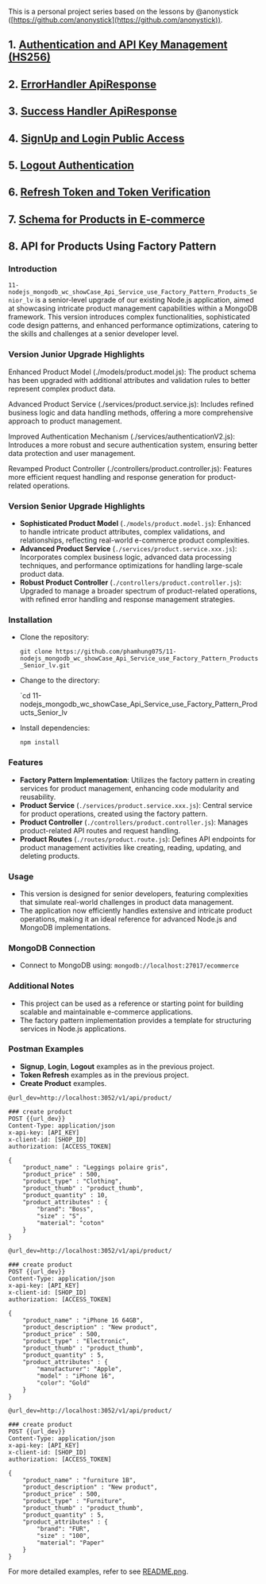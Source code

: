 This is a personal project series based on the lessons by @anonystick ([https://github.com/anonystick](https://github.com/anonystick)).
## 1. [Authentication and API Key Management (HS256)](https://github.com/phamhung075/2-nodejs_mongodb_wc_showCase_Dynamic_for_ApiKey_and_Permissions_HS256/tree/master)

## 2. [ErrorHandler ApiResponse](https://github.com/phamhung075/3-nodejs_mongodb_wc_showCase_ErrorHandler_API)

## 3. [Success Handler ApiResponse](https://github.com/phamhung075/4-nodejs_mongodb_wc_showCase_ApiResponseUseClass/tree/master?tab=readme-ov-file)

## 4. [SignUp and Login Public Access](https://github.com/phamhung075/5-nodejs_mongodb_wc_showCase_SignUpLogin)

## 5. [Logout Authentication](https://github.com/phamhung075/6-nodejs_mongodb_wc_showCase_LogoutAuthentication)
## 6. [Refresh Token and Token Verification](https://github.com/phamhung075/7-nodejs_mongodb_wc_showCase_RefreshToken_verifyToken)
## 7. [Schema for Products in E-commerce](https://github.com/phamhung075/8-nodejs_mongodb_wc_showCase_Schema_Products_Ecommerce)
## 8. API for Products Using Factory Pattern

### Introduction

`11-nodejs_mongodb_wc_showCase_Api_Service_use_Factory_Pattern_Products_Senior_lv`  is a senior-level upgrade of our existing Node.js application, aimed at showcasing intricate product management capabilities within a MongoDB framework. This version introduces complex functionalities, sophisticated code design patterns, and enhanced performance optimizations, catering to the skills and challenges at a senior developer level.

### Version Junior Upgrade Highlights

Enhanced Product Model (./models/product.model.js): The product schema has been upgraded with additional attributes and validation rules to better represent complex product data.

Advanced Product Service (./services/product.service.js): Includes refined business logic and data handling methods, offering a more comprehensive approach to product management.

Improved Authentication Mechanism (./services/authenticationV2.js): Introduces a more robust and secure authentication system, ensuring better data protection and user management.

Revamped Product Controller (./controllers/product.controller.js): Features more efficient request handling and response generation for product-related operations.
### Version Senior Upgrade Highlights

- **Sophisticated Product Model** (`./models/product.model.js`): Enhanced to handle intricate product attributes, complex validations, and relationships, reflecting real-world e-commerce product complexities.
- **Advanced Product Service** (`./services/product.service.xxx.js`): Incorporates complex business logic, advanced data processing techniques, and performance optimizations for handling large-scale product data.
- **Robust Product Controller** (`./controllers/product.controller.js`): Upgraded to manage a broader spectrum of product-related operations, with refined error handling and response management strategies.



### Installation

- Clone the repository:

    `git clone https://github.com/phamhung075/11-nodejs_mongodb_wc_showCase_Api_Service_use_Factory_Pattern_Products_Senior_lv.git`
    
- Change to the directory:

    `cd 11-nodejs_mongodb_wc_showCase_Api_Service_use_Factory_Pattern_Products_Senior_lv
    
- Install dependencies:
 
    `npm install`
    

### Features

- **Factory Pattern Implementation**: Utilizes the factory pattern in creating services for product management, enhancing code modularity and reusability.
- **Product Service** (`./services/product.service.xxx.js`): Central service for product operations, created using the factory pattern.
- **Product Controller** (`./controllers/product.controller.js`): Manages product-related API routes and request handling.
- **Product Routes** (`./routes/product.route.js`): Defines API endpoints for product management activities like creating, reading, updating, and deleting products.

### Usage
- This version is designed for senior developers, featuring complexities that simulate real-world challenges in product data management.
- The application now efficiently handles extensive and intricate product operations, making it an ideal reference for advanced Node.js and MongoDB implementations.

### MongoDB Connection

- Connect to MongoDB using: `mongodb://localhost:27017/ecommerce`

### Additional Notes

- This project can be used as a reference or starting point for building scalable and maintainable e-commerce applications.
- The factory pattern implementation provides a template for structuring services in Node.js applications.

### Postman Examples

- **Signup**, **Login**, **Logout** examples as in the previous project.
- **Token Refresh** examples as in the previous project.
- **Create Product** examples.

``` 
@url_dev=http://localhost:3052/v1/api/product/

### create product
POST {{url_dev}}
Content-Type: application/json
x-api-key: [API_KEY]
x-client-id: [SHOP_ID]
authorization: [ACCESS_TOKEN]

{
	"product_name" : "Leggings polaire gris",
	"product_price" : 500,
	"product_type" : "Clothing",
	"product_thumb" : "product_thumb",
	"product_quantity" : 10,
	"product_attributes" : {
		"brand": "Boss",
		"size" : "S",
		"material": "coton"
	}
}
```

``` 
@url_dev=http://localhost:3052/v1/api/product/

### create product
POST {{url_dev}}
Content-Type: application/json
x-api-key: [API_KEY]
x-client-id: [SHOP_ID]
authorization: [ACCESS_TOKEN]

{
    "product_name" : "iPhone 16 64GB",
    "product_description" : "New product",
    "product_price" : 500,
    "product_type" : "Electronic",
    "product_thumb" : "product_thumb",
    "product_quantity" : 5,
    "product_attributes" : {
        "manufacturer": "Apple",
        "model" : "iPhone 16",
        "color": "Gold"
    }
}
```

``` 
@url_dev=http://localhost:3052/v1/api/product/

### create product
POST {{url_dev}}
Content-Type: application/json
x-api-key: [API_KEY]
x-client-id: [SHOP_ID]
authorization: [ACCESS_TOKEN]

{
    "product_name" : "furniture 1B",
    "product_description" : "New product",
    "product_price" : 500,
    "product_type" : "Furniture",
    "product_thumb" : "product_thumb",
    "product_quantity" : 5,
    "product_attributes" : {
        "brand": "FUR",
        "size" : "100",
        "material": "Paper"
    }
}
```
For more detailed examples, refer to see [README.png](./help11.png).
